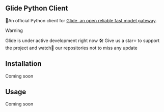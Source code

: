 ## Glide Python Client

🐍An official Python client for [Glide, an open reliable fast model gateway](https://github.com/EinStack/glide).

> [!Warning]
> Glide is under active development right now 🛠️
> Give us a star⭐ to support the project and watch👀 our repositories not to miss any update

## Installation

Coming soon

## Usage

Coming soon

